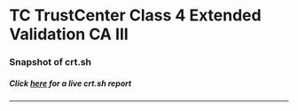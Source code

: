 # TC TrustCenter Class 4 Extended Validation CA III
### Snapshot of crt.sh
##### Click [here](https://crt.sh/?q=5EA91153EBC9C1703D11EC91EB8841E574519E6CD03A57C83FA1B2EE6F1974E0) for a live crt.sh report

---
